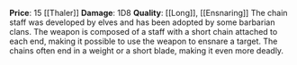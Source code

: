 **Price**: 15 [[Thaler]]
**Damage**: 1D8
**Quality**: [[Long]], [[Ensnaring]]
The chain staff was developed by elves and has been adopted by some barbarian clans. The weapon is composed of a staff with a short chain attached to each end, making it possible to use the weapon to ensnare a target. The chains often end in a weight or a short blade, making it even more deadly.